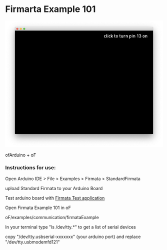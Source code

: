 #  Firmarta Example 101

![Screenshot of serialExample](firmataExample.png)

ofArduino + oF

### Instructions for use:

Open Arduino IDE > File > Examples > Firmata > StandardFirmata

upload Standard Firmata to your Arduino Board

Test arduino board with [Firmata Test application](http://www.pjrc.com/teensy/firmata_test/firmata_test.dmg)


Open Firmata Example 101 in oF

oF/examples/communication/firmataExample

In your terminal type "ls /dev/tty.*" to get a list of serial devices

copy "/dev/tty.usbserial-xxxxxxx" (your arduino port)  and replace "/dev/tty.usbmodemfd121"




